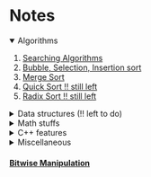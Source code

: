 # Notes

<details open> <summary>Algorithms </summary>

1. [Searching Algorithms](Algorithms/SearchingAlgorithms.md)
2. [Bubble, Selection, Insertion sort](Algorithms/ElementarySorts.md)
3. [Merge Sort](Algorithms/MergeSort.md)
4. [Quick Sort !! still left](Algorithms/QuickSort.md)
5. [Radix Sort !! still left](Algorithms/RadixSort.md)

  </details>

<details> <summary> Data structures (!! left to do) </summary>

  </details>

<details> <summary> Math stuffs </summary>

1. [Big $`O`$ notation](Maths/BigO.md)

   </details>

<details> <summary> C++ features </summary>

1. [STL](Cpp/README.md)
2. [Lambda Expression](Cpp/Lambdas.md)

  </details>

<details> <summary> Miscellaneous </summary>

1. [Makefiles](Misc/makefiles.md)

  </details>

#### [Bitwise Manipulation](BitwiseManipulation/Bitwise.md)
